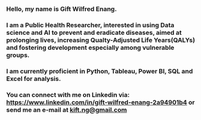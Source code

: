 ### Hello, my name is Gift Wilfred Enang.
### I am a Public Health Researcher, interested in using Data science and AI to prevent and eradicate diseases, aimed at prolonging lives, increasing Qualty-Adjusted Life Years(QALYs) and fostering development especially among vulnerable groups.
### I am currently proficient in Python, Tableau, Power BI, SQL and Excel for analysis.
### You can connect with me on Linkedin via: https://www.linkedin.com/in/gift-wilfred-enang-2a94901b4 or send me an e-mail at kift.ng@gmail.com

<!--
**EGWilfred/EGWilfred** is a ✨ _special_ ✨ repository because its `README.md` (this file) appears on your GitHub profile.

Here are some ideas to get you started:

- 🔭 I’m currently working on data analysis projects
- 🌱 I’m currently learning data science and machine learning
- 👯 I’m looking to collaborate on data science projects
- 🤔 I’m looking for help with data science
- 💬 Ask me about my learning progress
- 📫 How to reach me: https://www.linkedin.com/in/gift-wilfred-enang-2a94901b4
- 😄 Pronouns: she/her/hers
- ⚡ Fun fact: I make female dresses but I don't have clothes
-->
